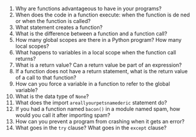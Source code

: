 1. Why are functions advantageous to have in your programs?
2. When does the code in a function execute: when the function is de ned or when the function is called?
3. What statement creates a function?
4. What is the difference between a function and a function call?
5. How many global scopes are there in a Python program? How many local scopes?
6. What happens to variables in a local scope when the function call returns?
7. What is a return value? Can a return value be part of an expression?
8. If a function does not have a return statement, what is the return value of a call to that function?
9. How can you force a variable in a function to refer to the global variable?
10. What is the data type of `None`?
11. What does the import `areallyourpetsnamederic` statement do?
12. If you had a function named `bacon()` in a module named spam, how would you call it after importing spam?
13. How can you prevent a program from crashing when it gets an error?
14. What goes in the `try` clause? What goes in the `except` clause?